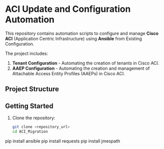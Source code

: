 # ACI Update and Configuration Automation

This repository contains automation scripts to configure and manage **Cisco ACI** (Application Centric Infrastructure) using **Ansible** from Existing Configuration.

The project includes:

1. **Tenant Configuration** - Automating the creation of tenants in Cisco ACI.
2. **AAEP Configuration** - Automating the creation and management of Attachable Access Entity Profiles (AAEPs) in Cisco ACI.

## Project Structure


## Getting Started

1. Clone the repository:
   ```bash
   git clone <repository_url>
   cd ACI_Migration

pip install ansible
pip install requests
pip install jmespath
